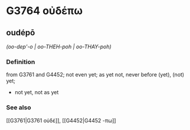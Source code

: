 # G3764 οὐδέπω

## oudépō

_(oo-dep'-o | oo-THEH-poh | oo-THAY-poh)_

### Definition

from G3761 and G4452; not even yet; as yet not, never before (yet), (not) yet; 

- not yet, not as yet

### See also

[[G3761|G3761 οὐδέ]], [[G4452|G4452 -πω]]
